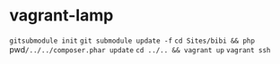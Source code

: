 vagrant-lamp
============

`gitsubmodule init`
`git submodule update -f`
`cd Sites/bibi && php `pwd`/../../composer.phar update`
`cd ../.. && vagrant up`
`vagrant ssh`